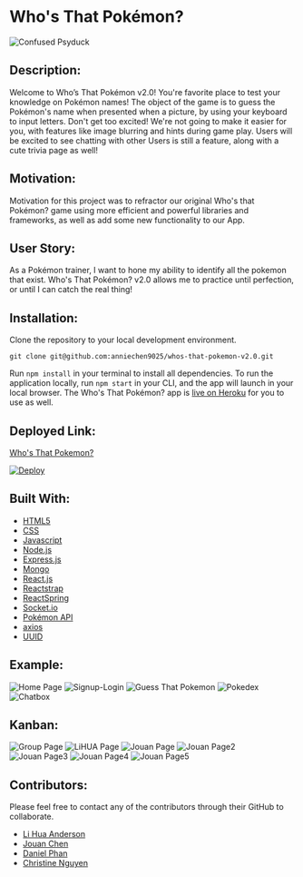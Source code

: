 # Who's That Pokémon?

![Confused Psyduck](./client/public/image/psyduck.gif)

## Description:
Welcome to Who’s That Pokémon v2.0! You're favorite place to test your knowledge on Pokémon names! The object of the game is to guess the Pokémon's name when presented when a picture, by using your keyboard to input letters.  Don't get too excited! We're not going to make it easier for you, with features like image blurring and hints during game play. Users will be excited to see chatting with other Users is still a feature, along with a cute trivia page as well!

## Motivation:
Motivation for this project was to refractor our original Who's that Pokémon? game using more efficient and powerful libraries and frameworks, as well as add some new functionality to our App.  

## User Story:
As a Pokémon trainer, I want to hone my ability to identify all the pokemon that exist. Who's That Pokémon? v2.0 allows me to practice until perfection, or until I can catch the real thing!

## Installation:

Clone the repository to your local development environment.

```
git clone git@github.com:anniechen9025/whos-that-pokemon-v2.0.git

```

Run `npm install` in your terminal to install all dependencies. To run the application locally, run `npm start` in your CLI, and the app will launch in your local browser. The Who's That Pokémon? app is [live on Heroku](https://enigmatic-reaches-30017.herokuapp.com/) for you to use as well.

## Deployed Link:
[Who's That Pokemon?](https://enigmatic-reaches-30017.herokuapp.com/)

[![Deploy](https://www.herokucdn.com/deploy/button.svg)](https://enigmatic-reaches-30017.herokuapp.com/)

## Built With:
- [HTML5](https://html.com/html5/)
- [CSS](https://www.w3.org/Style/CSS/)
- [Javascript](https://www.javascript.com/)
- [Node.js](https://nodejs.org/en/)
- [Express.js](https://expressjs.com/)
- [Mongo](https://www.mongodb.com/)
- [React.js](https://reactjs.org/)
- [Reactstrap](https://reactstrap.github.io/)
- [ReactSpring](https://react-spring.io/)
- [Socket.io](https://socket.io/)
- [Pokémon API](https://pokeapi.co/)
- [axios](https://www.npmjs.com/package/axios)
- [UUID](https://www.npmjs.com/package/uuid)

## Example:
![Home Page](./client/public/image/Home.jpg)
![Signup-Login](./client/public/image/signup.jpg)
![Guess That Pokemon](./client/public/image/game.jpg)
![Pokedex](./client/public/image/pokedex.jpg)
![Chatbox](./client/public/image/chat.jpg)

## Kanban:
![Group Page](./client/public/image/group.jpg)
![LiHUA Page](./client/public/image/lihua.jpg)
![Jouan Page](./client/public/image/jouan1.jpg)
![Jouan Page2](./client/public/image/jouan2.jpg)
![Jouan Page3](./client/public/image/jouan3.jpg)
![Jouan Page4](./client/public/image/jouan4.jpg)
![Jouan Page5](./client/public/image/jouan5.jpg)

## Contributors:
Please feel free to contact any of the contributors through their GitHub to collaborate.
- [Li Hua Anderson](https://github.com/chopsushi206)
- [Jouan Chen](https://github.com/anniechen9025)
- [Daniel Phan](https://github.com/dannyphan6)
- [Christine Nguyen](https://github.com/ctinengyn)